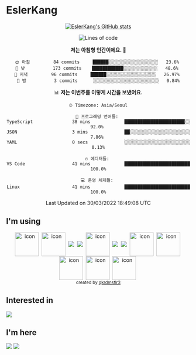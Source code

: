 # EslerKang

<div align="center">
  
  [![EslerKang's GitHub stats](https://github-readme-stats.vercel.app/api?username=EslerKang&count_private=true&theme=vision-friendly-dark)](https://github.com/anuraghazra/github-readme-stats)
  <!--START_SECTION:waka-->
![Lines of code](https://img.shields.io/badge/%EC%A0%80%EB%8A%94%20%EC%97%AC%ED%83%9C%EA%B9%8C%EC%A7%80%20-74%20Thousand%20%EC%A4%84%EC%9D%98%20%EC%BD%94%EB%93%9C%EB%A5%BC%20%EC%9E%91%EC%84%B1%ED%96%88%EC%96%B4%EC%9A%94.-blue)

**저는 아침형 인간이에요. 🐤** 

```text
🌞 아침         84 commits     ██████░░░░░░░░░░░░░░░░░░░   23.6% 
🌆 낮　         173 commits    ████████████░░░░░░░░░░░░░   48.6% 
🌃 저녁         96 commits     ██████░░░░░░░░░░░░░░░░░░░   26.97% 
🌙 밤　         3 commits      ░░░░░░░░░░░░░░░░░░░░░░░░░   0.84%

```


📊 **저는 이번주를 이렇게 시간을 보냈어요.** 

```text
⌚︎ Timezone: Asia/Seoul

💬 프로그래밍 언어들: 
TypeScript               38 mins             ███████████████████████░░   92.0% 
JSON                     3 mins              ██░░░░░░░░░░░░░░░░░░░░░░░   7.86% 
YAML                     0 secs              ░░░░░░░░░░░░░░░░░░░░░░░░░   0.13%

🔥 에디터들: 
VS Code                  41 mins             █████████████████████████   100.0%

💻 운영 체제들: 
Linux                    41 mins             █████████████████████████   100.0%

```


 Last Updated on 30/03/2022 18:49:08 UTC
<!--END_SECTION:waka-->
</div>
  
## I'm using
<div align="center">
  <img src="https://techstack-generator.vercel.app/js-icon.svg" alt="icon" width="65" height="65" align="center"/>&nbsp;
  <img src="https://techstack-generator.vercel.app/ts-icon.svg" alt="icon" width="65" height="65" align="center" />&nbsp;
  <img src="https://img.shields.io/badge/NestJS-000000?style=flat-square&logo=Nestjs&logoColor=red" align="center"/>&nbsp;
  <img src="https://img.shields.io/badge/Python-5175A7?style=flat-square&logo=Python&logoColor=white" align="center"/>&nbsp;
  <img src="https://techstack-generator.vercel.app/restapi-icon.svg" alt="icon" width="65" height="65" align="center" />&nbsp;
  <img src="https://img.shields.io/badge/HTML5-C5512C?style=flat-square&logo=HTML5&logoColor=white" align="center"/>&nbsp;
  <img src="https://img.shields.io/badge/CSS-4371B2?style=flat-square&logo=CSS3&logoColor=white" align="center"/>&nbsp;
  <img src="https://techstack-generator.vercel.app/mysql-icon.svg" alt="icon" width="65" height="65"  align="center"/>&nbsp;
  <img src="https://techstack-generator.vercel.app/aws-icon.svg" alt="icon" width="65" height="65" align="center" />&nbsp;
  <img src="https://techstack-generator.vercel.app/docker-icon.svg" alt="icon" width="65" height="65" align="center" />&nbsp;
  <img src="https://techstack-generator.vercel.app/prettier-icon.svg" alt="icon" width="65" height="65" align="center" />&nbsp;
  <img src="https://techstack-generator.vercel.app/github-icon.svg" alt="icon" width="65" height="65" align="center" />&nbsp;
</div>

<div align="center">
  <sub>created by <a href="https://github.com/qkrdmstlr3/techstack-generator" target="_blank">qkrdmstlr3</a></sub>
</div>

<!--
<a><img src="https://img.shields.io/badge/Javascript-F0DF3E?style=flat-square&logo=Javascript&logoColor=white"/></a>
-->
<!--
<a><img src="https://img.shields.io/badge/Typescript-5175A7?style=flat-square&logo=Typescript&logoColor=white"/></a>
-->



## Interested in
<img src="https://img.shields.io/badge/BlockChain-grey?style=flat-square&logo=Bitcoin&logoColor=white"/>



## I'm here
<a href="https://velog.io/@eslerkang" target="_blank"><img src="https://img.shields.io/badge/Velog-20c997?style=flat-square&logo=Vimeo&logoColor=white"/></a>
<a href="mailto:eslerkang@gmail.com" target="_blank"><img src="https://img.shields.io/badge/Gmail-B54A3A?style=flat-square&logo=Gmail&logoColor=white"/></a>
